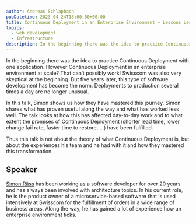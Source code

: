 ```yaml
---
author: Andreas Schlapbach
pubDatetime: 2023-04-24T18:00:00+00:00
title: Continuous Deployment in an Enterprise Environment – Lessons Learned
topics:
  - web development
  - infrastructure
description: In the beginning there was the idea to practice Continuous Deployment with one application. However Continuous Deployment in an enterprise environment at scale? That can’t possibly work!
---
```


In the beginning there was the idea to practice Continuous Deployment with one application. However Continuous Deployment in an enterprise environment at scale? That can’t possibly work! Swisscom was also very skeptical at the beginning. But five years later, this type of software development has become the norm. Deployments to production several times a day are no longer unusual.

In this talk, Simon shows us how they have mastered this journey. Simon shares what has proven useful along the way and what has worked less well. The talk looks at how this has affected day-to-day work and to what extent the promises of Continuous Deployment (shorter lead time, lower change fail rate, faster time to restore, …) have been fulfilled.

Thus this talk is not about the theory of what Continuous Deployment is, but about the experiences his team and he had with it and how they mastered this transformation.

## Speaker

[Simon Räss](https://www.xing.com/profile/Simon_Raess) has been working as a software developer for over 20 years and has always been involved with architecture topics. In his current role, he is the product owner of a microservice-based software that is used intensively at Swisscom for the fulfillment of orders in a wide range of business areas. Along the way, he has gained a lot of experience how an enterprise environment ticks.
